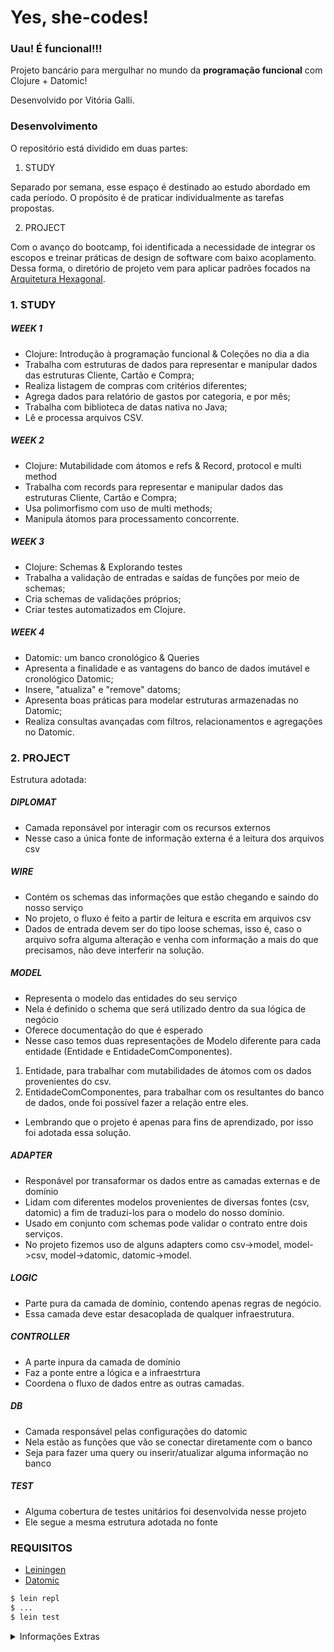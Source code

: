 # Yes, she-codes!

### Uau! É funcional!!! 

Projeto bancário para mergulhar no mundo da **programação funcional** com Clojure + Datomic!


Desenvolvido por Vitória Galli.


### Desenvolvimento

O repositório está dividido em duas partes:

1. STUDY

Separado por semana, esse espaço é destinado ao estudo abordado em cada período. O propósito é de praticar individualmente as tarefas propostas.

2. PROJECT

Com o avanço do bootcamp, foi identificada a necessidade de integrar os escopos e treinar práticas de design de software com baixo acoplamento.
Dessa forma, o diretório de projeto vem para aplicar padrões focados na [Arquitetura Hexagonal](https://alistair.cockburn.us/hexagonal-architecture/).


### 1. STUDY

##### WEEK 1

- Clojure: Introdução à programação funcional & Coleções no dia a dia
- Trabalha com estruturas de dados para representar e manipular dados das estruturas Cliente, Cartão e Compra;
- Realiza listagem de compras com critérios diferentes;
- Agrega dados para relatório de gastos por categoria, e por mês;
- Trabalha com biblioteca de datas nativa no Java;
- Lê e processa arquivos CSV.

##### WEEK 2

- Clojure: Mutabilidade com átomos e refs & Record, protocol e multi method
- Trabalha com records para representar e manipular dados das estruturas Cliente, Cartão e Compra;
- Usa polimorfismo com uso de multi methods;
- Manipula átomos para processamento concorrente.

##### WEEK 3

- Clojure: Schemas & Explorando testes
- Trabalha a validação de entradas e saídas de funções por meio de schemas;
- Cria schemas de validações próprios;
- Criar testes automatizados em Clojure.

##### WEEK 4
- Datomic: um banco cronológico & Queries
- Apresenta a finalidade e as vantagens do banco de dados imutável e cronológico Datomic;
- Insere, "atualiza" e "remove" datoms;
- Apresenta boas práticas para modelar estruturas armazenadas no Datomic;
- Realiza consultas avançadas com filtros, relacionamentos e agregações no Datomic.



### 2. PROJECT

Estrutura adotada:

##### DIPLOMAT
- Camada reponsável por interagir com os recursos externos
- Nesse caso a única fonte de informação externa é a leitura dos arquivos csv

##### WIRE
- Contém os schemas das informações que estão chegando e saindo do nosso serviço
- No projeto, o fluxo é feito a partir de leitura e escrita em arquivos csv
- Dados de entrada devem ser do tipo loose schemas, isso é, caso o arquivo sofra alguma alteração e venha com informação a mais do que precisamos, não deve interferir na solução.

##### MODEL
- Representa o modelo das entidades do seu serviço
- Nela é definido o schema que será utilizado dentro da sua lógica de negócio
- Oferece documentação do que é esperado
- Nesse caso temos duas representações de Modelo diferente para cada entidade (Entidade e EntidadeComComponentes).
 1. Entidade, para trabalhar com mutabilidades de átomos com os dados provenientes do csv.
 2. EntidadeComComponentes, para trabalhar com os resultantes do banco de dados, onde foi possível fazer a relação entre eles.
- Lembrando que o projeto é apenas para fins de aprendizado, por isso foi adotada essa solução.

##### ADAPTER
- Responável por transaformar os dados entre as camadas externas e de domínio
- Lidam com diferentes modelos provenientes de diversas fontes (csv, datomic) a fim de traduzi-los para o modelo do nosso domínio.
- Usado em conjunto com schemas pode validar o contrato entre dois serviços.
- No projeto fizemos uso de alguns adapters como csv->model, model->csv, model->datomic, datomic->model.

##### LOGIC
- Parte pura da camada de domínio, contendo apenas regras de negócio.
- Essa camada deve estar desacoplada de qualquer infraestrutura.

##### CONTROLLER
- A parte inpura da camada de domínio
- Faz a ponte entre a lógica e a infraestrtura 
- Coordena o fluxo de dados entre as outras camadas.

##### DB
- Camada responsável pelas configurações do datomic
- Nela estão as funções que vão se conectar diretamente com o banco
- Seja para fazer uma query ou inserir/atualizar alguma informação no banco

##### TEST

- Alguma cobertura de testes unitários foi desenvolvida nesse projeto
- Ele segue a mesma estrutura adotada no fonte


### REQUISITOS

- [Leiningen](https://leiningen.org)
- [Datomic](https://www.datomic.com/get-datomic.html)

```bash
$ lein repl
$ ...
$ lein test
```

<details>
  <summary>Informações Extras</summary>

Modelo Aruitetura Hexagonal

![hexagonal-arch](https://user-images.githubusercontent.com/56961723/171958124-67da033c-12f3-44dd-a8ce-831fe815cf84.png)



Relacionamento entre as entidades.

![Entidades](https://user-images.githubusercontent.com/56961723/171956173-719cff59-292d-4aff-9b2d-a299e5784283.jpg)

